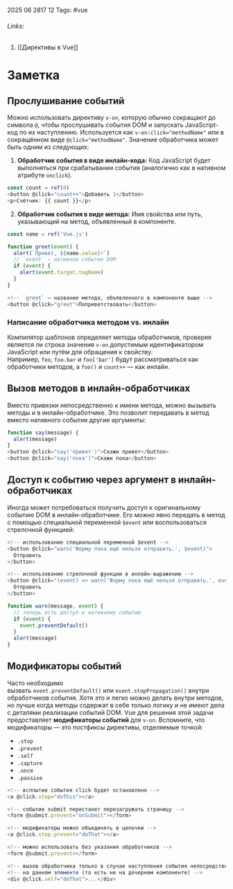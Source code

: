 2025 06 2817 12
Tags: #vue 
###### Links: 
1) [[Директивы в Vue]]
# Заметка
## Прослушивание событий
Можно использовать директиву `v-on`, которую обычно сокращают до символа `@`, чтобы прослушивать события DOM и запускать JavaScript-код по их наступлению. Используется как `v-on:click="methodName"` или в сокращённом виде `@click="methodName"`.
Значение обработчика может быть одним из следующих:

1. **Обработчик события в виде инлайн-кода:** Код JavaScript будет выполняться при срабатывании события (аналогично как в нативном атрибуте `onclick`).
```js
const count = ref(0)
<button @click="count++">Добавить 1</button>
<p>Счётчик: {{ count }}</p>
```
2. **Обработчик события в виде метода:** Имя свойства или путь, указывающий на метод, объявленный в компоненте.
```js
const name = ref('Vue.js')

function greet(event) {
  alert(`Привет, ${name.value}!`)
  // `event` — нативное событие DOM
  if (event) {
    alert(event.target.tagName)
  }
}

<!-- `greet` — название метода, объявленного в компоненте выше -->
<button @click="greet">Поприветствовать</button>
```
### Написание обработчика методом vs. инлайн
Компилятор шаблонов определяет методы обработчиков, проверяя является ли строка значения `v-on` допустимым идентификатором JavaScript или путём для обращения к свойству. Например, `foo`, `foo.bar` и `foo['bar']` будут рассматриваться как обработчики методов, а `foo()` и `count++` — как инлайн.

## Вызов методов в инлайн-обработчиках
Вместо привязки непосредственно к имени метода, можно вызывать методы и в инлайн-обработчике. Это позволит передавать в метод вместо нативного события другие аргументы:
```js
function say(message) {
  alert(message)
}
<button @click="say('привет')">Скажи привет</button>
<button @click="say('пока')">Скажи пока</button>
```
## Доступ к событию через аргумент в инлайн-обработчиках
Иногда может потребоваться получить доступ к оригинальному событию DOM в инлайн-обработчике. Его можно явно передать в метод с помощью специальной переменной `$event` или воспользоваться стрелочной функцией:
```js
<!-- использование специальной переменной $event -->
<button @click="warn('Форму пока ещё нельзя отправить.', $event)">
  Отправить
</button>

<!-- использование стрелочной функции в инлайн-выражении -->
<button @click="(event) => warn('Форму пока ещё нельзя отправить.', event)">
  Отправить
</button>
```
```js
function warn(message, event) {
  // теперь есть доступ к нативному событию
  if (event) {
    event.preventDefault()
  }
  alert(message)
}
```
## Модификаторы событий
Часто необходимо вызвать `event.preventDefault()` или `event.stopPropagation()` внутри обработчиков события. Хотя это и легко можно делать внутри методов, но лучше когда методы содержат в себе только логику и не имеют дела с деталями реализации событий DOM.
Vue для решения этой задачи предоставляет **модификаторы событий** для `v-on`. Вспомните, что модификаторы — это постфиксы директивы, отделяемые точкой:

- `.stop`
- `.prevent`
- `.self`
- `.capture`
- `.once`
- `.passive`
```js
<!-- всплытие события click будет остановлено -->
<a @click.stop="doThis"></a>

<!-- событие submit перестанет перезагружать страницу -->
<form @submit.prevent="onSubmit"></form>

<!-- модификаторы можно объединять в цепочки -->
<a @click.stop.prevent="doThat"></a>

<!-- можно использовать без указания обработчиков -->
<form @submit.prevent></form>

<!-- вызов обработчика только в случае наступления события непосредственно -->
<!-- на данном элементе (то есть не на дочернем компоненте) -->
<div @click.self="doThat">...</div>
```